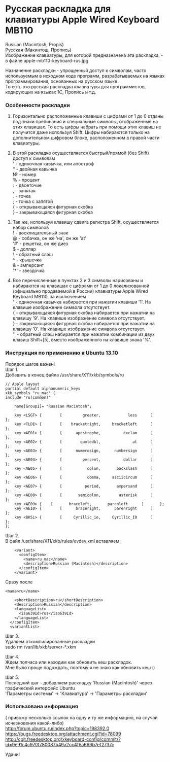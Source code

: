 Русская раскладка для клавиатуры Apple Wired Keyboard MB110
======
Russian (Macintosh, Propis)  
Русская (Макинтош, Пропись)  
Изображение клавиатуры, для которой предназначена эта раскладка, - в файле apple-mb110-keyboard-rus.jpg  

Назначение раскладки - упрощенный доступ к символам, часто используемым в исходном коде программ,  разрабатываемых на языках программирования, основанных на русском языке.  
То есть это русская раскладка клавиатуры для программистов, кодирующих на языках 1С, Пропись и т.д.  


### Особенности раскладки

1. Горизонтально расположенные клавиши с цифрами от 1 до 0 отданы под знаки препинания и специальные символы, отображенные на этих клавишах. То есть цифры набрать при помощи этих клавиш не получится даже используя Shift. Цифры набираются только на дополнительном цифровом блоке, расположенном в правой части клавиатуры.  

2. В этой раскладке осуществляется быстрый/прямой (без Shift) доступ к символам  
	' - одиночная кавычка, или апостроф  
	" - двойная кавычка  
	№ - номер  
	% - процент  
	: - двоеточие  
	, - запятая  
	. - точка  
	; - точка с запятой  
	{ - открывающаяся фигурная скобка  
	} - закрывающаяся фигурная скобка	    

3. Так же, используя клавишу сдвига регистра Shift, осуществляется набор символов  
	! - восклицательный знак  
	@ - собачка, он же 'на', он же 'at'  
	'#' - решетка, он же диез  
	$ - доллар  
	\ - обратный слэш  
	^ - крышечка  
	& - амперсант  
	'*' - звездочка  

4. Все перечисленные в пунктах 2 и 3 символы нарисованы и набираются на клавишах с цифрами от 1 до 0 локализованной (официально продаваемой в России) клавиатуры Apple Wired Keyboard MB110, за исключением  
	' - одиночная кавычка набирается при нажатии клавиши '1'. На клавише изображение символа отсутствует.  
	{ - открывающаяся фигурная скобка набирается при нажатии на клавишу '9'. На клавише изображение символа отсутствует.  
	} - закрывающаяся фигурная скобка набирается при нажатии на клавишу '0'. На клавише изображение символа отсутствует.  
	'\' - обратный слэш набирается при нажатии комбинации из двух клавиш Shift+[5], вместо изображенного на клавише знака '%'.  


### Инструкция по применению к Ubuntu 13.10  
Порядок шагов важен!  
Шаг 1.  
Добавить в конец файла  /usr/share/X11/xkb/symbols/ru  

	// Apple layout
	partial default alphanumeric_keys
	xkb_symbols "ru_mac" {
	include "ru(common)"

	    name[Group1]= "Russian Macintosh";

	    key <LSGT> {        [         greater,            less      ]       };
	    key <TLDE> {        [    bracketright,     bracketleft      ]       };
	    key	<AE01> {        [      apostrophe,          exclam      ]       };
	    key <AE02> {        [        quotedbl,              at      ]       };
	    key <AE03> {        [      numerosign,      numbersign      ]       };
	    key <AE04> {        [         percent,          dollar      ]       };
	    key <AE05> {        [           colon,       backslash      ]       };
	    key <AE06> {        [           comma,     asciicircum      ]       };
	    key <AE07> {        [          period,       ampersand      ]       };
	    key <AE08> {        [       semicolon,        asterisk      ]       };
	    key	<AE09> {	[       braceleft,       parenleft      ]       };
	    key	<AE10> {        [      braceright,      parenright      ]       };
	    key <BKSL> {        [     Cyrillic_io,     Cyrillic_IO      ]       };
	};  
  
Шаг 2.  
В файл /usr/share/X11/xkb/rules/evdev.xml вставляем  

        <variant>  
          <configItem>  
            <name>ru_mac</name>  
            <description>Russian (Macintosh)</description>  
          </configItem>  
        </variant>  

Сразу после  

	<name>ru</name>  

        <shortDescription>ru</shortDescription>  
        <description>Russian</description>  
        <languageList>  
          <iso639Id>rus</iso639Id>  
        </languageList>  
      </configItem>  
      <variantList>  

Шаг 3.  
Удаляем откомпилированные раскладки  
	sudo rm /var/lib/xkb/server-*.xkm  

Шаг 4.  
Ждем полчаса или находим как обновить кеш раскладок.  
Мне было проще подождать, поэтому я не знаю как обновить кеш :)

Шаг 5.  
Последний шаг - добавляем раскладку 'Russian (Macintosh)' через графический интерфейс Ubuntu  
'Параметры системы' -> 'Клавиатура' -> 'Параметры раскладки'  



### Использована информация  
( привожу несколько ссылок на одну и ту же информацию, на случай исчезновения какой-либо)  
	http://forum.ubuntu.ru/index.php?topic=198392.0  
	https://bugs.freedesktop.org/attachment.cgi?id=78099  
	http://cgit.freedesktop.org/xkeyboard-config/commit/?id=9e91c4c970f780087b49a2cc4f6a666b7ef2737c  


Удачи!
